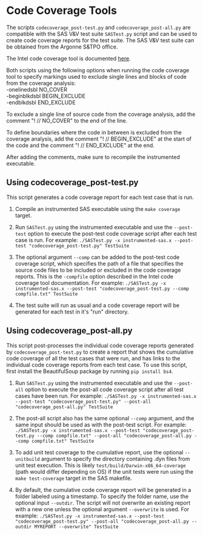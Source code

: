 # Code Coverage Tools

The scripts `codecoverage_post-test.py` and `codecoverage_post-all.py` are compatible with the SAS V&V test suite `SASTest.py` script 
and can be used to create code coverage reports for the test suite. The SAS V&V test suite can be obtained 
from the Argonne S&TPO office. 

The Intel code coverage tool is documented [here](https://www.intel.com/content/www/us/en/docs/fortran-compiler/developer-guide-reference/2023-0/code-coverage-tool.html).

Both scripts using the following options when running the code coverage tool to specify markings used to exclude single lines and blocks of code from the coverage analysis: <br>
-onelinedsbl NO_COVER <br>
-beginblkdsbl BEGIN_EXCLUDE <br>
-endblkdsbl END_EXCLUDE <br>

To exclude a single line of source code from the coverage analysis, add the comment "! // NO_COVER" to the end of the line. 

To define boundaries where the code in between is excluded from the coverage analysis, add the comment "! // BEGIN_EXCLUDE"
at the start of the code and the comment "! // END_EXCLUDE" at the end. 

After adding the comments, make sure to recompile the instrumented executable. 

## Using codecoverage_post-test.py
This script generates a code coverage report for each test case that is run. 
1. Compile an instrumented SAS executable using the `make coverage` target. 
2. Run `SASTest.py` using the instrumented executable and use the `--post-test` option to execute the post-test code coverage script after
each test case is run. For example:
`./SASTest.py -x instrumented-sas.x --post-test "codecoverage_post-test.py" TestSuite`

3. The optional argument `--comp` can be added to the post-test code coverage script, which specifies the path of a file that specifies the source code files to be included or excluded in the code coverage reports. This is the `-compfile` option described in the Intel code 
coverage tool documentation. For example:
`./SASTest.py -x instrumented-sas.x --post-test "codecoverage_post-test.py --comp compfile.txt" TestSuite`

4. The test suite will run as usual and a code coverage report will be generated for each test in it's "run" directory. 

## Using codecoverage_post-all.py
This script post-processes the individual code coverage reports generated by `codecoverage_post-test.py` to create a report 
that shows the cumulative code coverage of all the test cases that were run, and has links to the individual code coverage reports
from each test case. To use this script, first install the BeautifulSoup package by running `pip install bs4`. 

1. Run `SASTest.py` using the instrumented executable and use the `--post-all` option to execute the post-all code coverage script after all test cases have been run. For example:
`./SASTest.py -x instrumented-sas.x --post-test "codecoverage_post-test.py" --post-all "codecoverage_post-all.py" TestSuite`

2. The post-all script also has the same optional `--comp` argument, and the same input should be used as with the post-test script. For example:
`./SASTest.py -x instrumented-sas.x --post-test "codecoverage_post-test.py --comp compfile.txt" --post-all "codecoverage_post-all.py --comp compfile.txt" TestSuite`

3. To add unit test coverage to the cumulative report, use the optional `--unitbuild` argument to specify the directory containing .dyn files from unit test execution. This is likely `test/build/Darwin-x86_64-coverage` (path would differ depending on OS) if the unit tests were run using the `make test-coverage` target in the SAS makefile. 

4. By default, the cumulative code coverage report will be generated in a folder labeled using a timestamp. To specify the folder name, use the optional input `--outdir`. The script will not overwrite an existing report with a new one unless the optional argument `--overwrite` is used. For example:
`./SASTest.py -x instrumented-sas.x --post-test "codecoverage_post-test.py" --post-all "codecoverage_post-all.py --outdir MYREPORT --overwrite" TestSuite`
